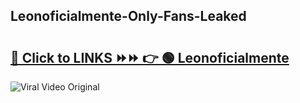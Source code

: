 
 ## Leonoficialmente-Only-Fans-Leaked

# <h2><a href="https://clipsfans.com/Leonoficialmente&ref=git">🔗 Click to LINKS ⏩⏩ 👉 🟢 Leonoficialmente </a></h2>

<a href="https://clipsfans.com/Leonoficialmente&ref=git" rel="nofollow" data-target="animated-image.originalLink"><img src="https://i.ibb.co.com/xMMVF88/686577567.gif" alt="Viral Video Original" style="max-width: 100%; display: inline-block;" data-target="animated-image.originalImage"></a>
